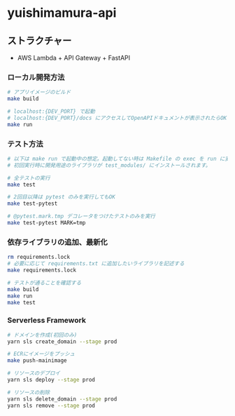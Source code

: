 # yuishimamura-api

## ストラクチャー

- AWS Lambda + API Gateway + FastAPI

### ローカル開発方法

```sh
# アプリイメージのビルド
make build

# localhost:{DEV_PORT} で起動
# localhost:{DEV_PORT}/docs にアクセスしてOpenAPIドキュメントが表示されたらOK
make run
```

### テスト方法

```sh
# 以下は make run で起動中の想定。起動してない時は Makefile の exec を run に変えてください。
# 初回実行時に開発用途のライブラリが test_modules/ にインストールされます。

# 全テストの実行
make test

# 2回目以降は pytest のみを実行してもOK
make test-pytest

# @pytest.mark.tmp デコレータをつけたテストのみを実行
make test-pytest MARK=tmp
```

### 依存ライブラリの追加、最新化

```sh
rm requirements.lock
# 必要に応じて requirements.txt に追加したいライブラリを記述する
make requirements.lock

# テストが通ることを確認する
make build
make run
make test
```

### Serverless Framework

```sh
# ドメインを作成(初回のみ)
yarn sls create_domain --stage prod

# ECRにイメージをプッシュ
make push-mainimage

# リソースのデプロイ
yarn sls deploy --stage prod

# リソースの削除
yarn sls delete_domain --stage prod
yarn sls remove --stage prod
```
